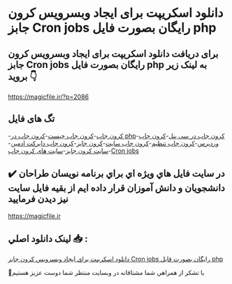 # دانلود اسکریپت برای ایجاد وبسرویس کرون جابز Cron jobs رایگان بصورت فایل php

## برای دریافت دانلود اسکریپت برای ایجاد وبسرویس کرون جابز Cron jobs رایگان بصورت فایل php به لینک زیر بروید 👇

https://magicfile.ir/?p=2086

## تگ های فایل

-[کرون جاب](https://magicfile.ir/product/%d8%a7%d9%8a%d8%ac%d8%a7%d8%af-%d9%88%d8%a8%d8%b3%d8%b1%d9%88%d9%8a%d8%b3-%da%a9%d8%b1%d9%88%d9%86-%d8%ac%d8%a7%d8%a8%d8%b2-cron-jobs-%d8%b1%d8%a7%d9%8a%da%af%d8%a7%d9%86/)-[کرون جاب چیست](https://magicfile.ir/product/%d8%a7%d9%8a%d8%ac%d8%a7%d8%af-%d9%88%d8%a8%d8%b3%d8%b1%d9%88%d9%8a%d8%b3-%da%a9%d8%b1%d9%88%d9%86-%d8%ac%d8%a7%d8%a8%d8%b2-cron-jobs-%d8%b1%d8%a7%d9%8a%da%af%d8%a7%d9%86/)-[کرون جاب در php](https://magicfile.ir/product/%d8%a7%d9%8a%d8%ac%d8%a7%d8%af-%d9%88%d8%a8%d8%b3%d8%b1%d9%88%d9%8a%d8%b3-%da%a9%d8%b1%d9%88%d9%86-%d8%ac%d8%a7%d8%a8%d8%b2-cron-jobs-%d8%b1%d8%a7%d9%8a%da%af%d8%a7%d9%86/)-[کرون جاب در سی پنل](https://magicfile.ir/product/%d8%a7%d9%8a%d8%ac%d8%a7%d8%af-%d9%88%d8%a8%d8%b3%d8%b1%d9%88%d9%8a%d8%b3-%da%a9%d8%b1%d9%88%d9%86-%d8%ac%d8%a7%d8%a8%d8%b2-cron-jobs-%d8%b1%d8%a7%d9%8a%da%af%d8%a7%d9%86/)-[کرون جاب وردپرس](https://magicfile.ir/product/%d8%a7%d9%8a%d8%ac%d8%a7%d8%af-%d9%88%d8%a8%d8%b3%d8%b1%d9%88%d9%8a%d8%b3-%da%a9%d8%b1%d9%88%d9%86-%d8%ac%d8%a7%d8%a8%d8%b2-cron-jobs-%d8%b1%d8%a7%d9%8a%da%af%d8%a7%d9%86/)-[کرون جاب تنظیم](https://magicfile.ir/product/%d8%a7%d9%8a%d8%ac%d8%a7%d8%af-%d9%88%d8%a8%d8%b3%d8%b1%d9%88%d9%8a%d8%b3-%da%a9%d8%b1%d9%88%d9%86-%d8%ac%d8%a7%d8%a8%d8%b2-cron-jobs-%d8%b1%d8%a7%d9%8a%da%af%d8%a7%d9%86/)-[کرون جاب سایت](https://magicfile.ir/product/%d8%a7%d9%8a%d8%ac%d8%a7%d8%af-%d9%88%d8%a8%d8%b3%d8%b1%d9%88%d9%8a%d8%b3-%da%a9%d8%b1%d9%88%d9%86-%d8%ac%d8%a7%d8%a8%d8%b2-cron-jobs-%d8%b1%d8%a7%d9%8a%da%af%d8%a7%d9%86/)-[کرون جابز](https://magicfile.ir/product/%d8%a7%d9%8a%d8%ac%d8%a7%d8%af-%d9%88%d8%a8%d8%b3%d8%b1%d9%88%d9%8a%d8%b3-%da%a9%d8%b1%d9%88%d9%86-%d8%ac%d8%a7%d8%a8%d8%b2-cron-jobs-%d8%b1%d8%a7%d9%8a%da%af%d8%a7%d9%86/)-[کرون جاب دایرکت ادمین](https://magicfile.ir/product/%d8%a7%d9%8a%d8%ac%d8%a7%d8%af-%d9%88%d8%a8%d8%b3%d8%b1%d9%88%d9%8a%d8%b3-%da%a9%d8%b1%d9%88%d9%86-%d8%ac%d8%a7%d8%a8%d8%b2-cron-jobs-%d8%b1%d8%a7%d9%8a%da%af%d8%a7%d9%86/)-[سایت کرون جابز](https://magicfile.ir/product/%d8%a7%d9%8a%d8%ac%d8%a7%d8%af-%d9%88%d8%a8%d8%b3%d8%b1%d9%88%d9%8a%d8%b3-%da%a9%d8%b1%d9%88%d9%86-%d8%ac%d8%a7%d8%a8%d8%b2-cron-jobs-%d8%b1%d8%a7%d9%8a%da%af%d8%a7%d9%86/)-[سایت های کرون جاب](https://magicfile.ir/product/%d8%a7%d9%8a%d8%ac%d8%a7%d8%af-%d9%88%d8%a8%d8%b3%d8%b1%d9%88%d9%8a%d8%b3-%da%a9%d8%b1%d9%88%d9%86-%d8%ac%d8%a7%d8%a8%d8%b2-cron-jobs-%d8%b1%d8%a7%d9%8a%da%af%d8%a7%d9%86/)-[Cron jobs](https://magicfile.ir/product/%d8%a7%d9%8a%d8%ac%d8%a7%d8%af-%d9%88%d8%a8%d8%b3%d8%b1%d9%88%d9%8a%d8%b3-%da%a9%d8%b1%d9%88%d9%86-%d8%ac%d8%a7%d8%a8%d8%b2-cron-jobs-%d8%b1%d8%a7%d9%8a%da%af%d8%a7%d9%86/)

## ✔️ در سايت فايل هاي ويژه اي براي برنامه نويسان طراحان دانشجويان و دانش آموزان قرار داده ايم از بقيه فايل سايت نيز ديدن فرماييد

https://magicfile.ir


## لينک دانلود اصلي 📥 :

[دانلود اسکریپت برای ایجاد وبسرویس کرون جابز Cron jobs رایگان بصورت فایل php](https://magicfile.ir/product/%d8%a7%d9%8a%d8%ac%d8%a7%d8%af-%d9%88%d8%a8%d8%b3%d8%b1%d9%88%d9%8a%d8%b3-%da%a9%d8%b1%d9%88%d9%86-%d8%ac%d8%a7%d8%a8%d8%b2-cron-jobs-%d8%b1%d8%a7%d9%8a%da%af%d8%a7%d9%86/) 


🙏با تشکر از همراهي شما مشتاقانه در وبسایت منتظر شما دوست عزیز هستیم

